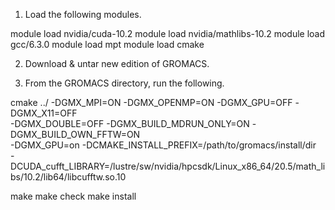 1. Load the following modules.

module load nvidia/cuda-10.2
module load nvidia/mathlibs-10.2
module load gcc/6.3.0
module load mpt
module load cmake


2. Download & untar new edition of GROMACS.


3. From the GROMACS directory, run the following.

cmake ../ -DGMX_MPI=ON -DGMX_OPENMP=ON -DGMX_GPU=OFF -DGMX_X11=OFF \
          -DGMX_DOUBLE=OFF -DGMX_BUILD_MDRUN_ONLY=ON -DGMX_BUILD_OWN_FFTW=ON \
          -DGMX_GPU=on -DCMAKE_INSTALL_PREFIX=/path/to/gromacs/install/dir \
          -DCUDA_cufft_LIBRARY=/lustre/sw/nvidia/hpcsdk/Linux_x86_64/20.5/math_libs/10.2/lib64/libcufftw.so.10

make
make check
make install
